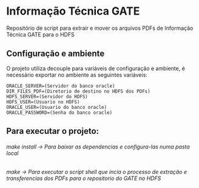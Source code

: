 #  Informação Técnica GATE
Repositório de script para extrair e mover os arquivos PDFs de Informação Técnica GATE para o HDFS

## Configuração e ambiente

O projeto utiliza decouple para variáveis de configuração e ambiente, é necessário exportar no ambiente as seguintes variáveis:

```
ORACLE_SERVER=(Servidor do banco oracle)
DIR_FILES_PDF=(Diretorio de destino no HDFS dos PDFs)
HDFS_SERVER=(Servidor do HDFS)
HDFS_USER=(Usuario no HDFS)
ORACLE_USER=(Usuario do banco oracle)
ORACLE_PASSWORD=(Senha do banco oracle)
```

## Para executar o projeto:

###### make install -> Para baixar as dependencias e configura-las numa pasta local

###### make -> Para executar o script shell que incia o processo de extração e transferencias dos PDFs para o repositorio do GATE no HDFS
